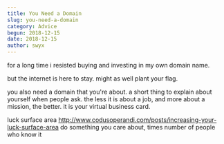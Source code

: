 ```yaml
---
title: You Need a Domain
slug: you-need-a-domain
category: Advice
begun: 2018-12-15
date: 2018-12-15
author: swyx
---
```


for a long time i resisted buying and investing in my own domain name.

but the internet is here to stay. might as well plant your flag.

you also need a domain that you're about. a short thing to explain about yourself when people ask. the less it is about a job, and more about a mission, the better. it is your virtual business card.

luck surface area http://www.codusoperandi.com/posts/increasing-your-luck-surface-area do something you care about, times number of people who know it
